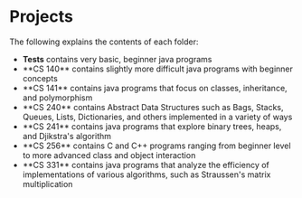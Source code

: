 # Projects

The following explains the contents of each folder:

<ul>

<li><strong>Tests</strong> contains very basic, beginner java programs</li>
<li>**CS 140** contains slightly more difficult java programs with beginner concepts</li>
<li>**CS 141** contains java programs that focus on classes, inheritance, and polymorphism</li>
<li>**CS 240** contains Abstract Data Structures such as Bags, Stacks, Queues, Lists, Dictionaries, and others implemented in a variety of ways</li>
<li>**CS 241** contains java programs that explore binary trees, heaps, and Djikstra's algorithm</li>
<li>**CS 256** contains C and C++ programs ranging from beginner level to more advanced class and object interaction</li>
<li>**CS 331** contains java programs that analyze the efficiency of implementations of various algorithms, such as Straussen's matrix multiplication</li>

<ul>
